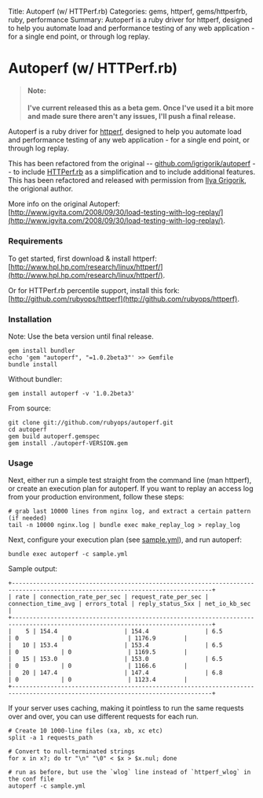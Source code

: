 Title: Autoperf (w/ HTTPerf.rb)
Categories: gems, httperf, gems/httperfrb, ruby, performance
Summary: Autoperf is a ruby driver for httperf, designed to help you automate load and performance testing of any web application - for a single end point, or through log replay.

# Autoperf (w/ HTTPerf.rb)

> #### Note:
>
> **I've current released this as a beta gem. Once I've used it a bit more and made sure there aren't any issues, I'll push a final release.**

Autoperf is a ruby driver for [httperf](/httperf), designed to help you automate load and performance
testing of any web application - for a single end point, or through log replay.

This has been refactored from the original -- [github.com/igrigorik/autoperf](https://github.com/igrigorik/autoperf)
-- to include [HTTPerf.rb](http://rubyops.net/gems/httperfrb) as a simplification and to include additional features.
This has been refactored and released with permission from [Ilya Grigorik](http://www.igvita.com/), the origional
author.

More info on the original Autoperf: [http://www.igvita.com/2008/09/30/load-testing-with-log-replay/](http://www.igvita.com/2008/09/30/load-testing-with-log-replay/).

### Requirements

To get started, first download & install httperf: [http://www.hpl.hp.com/research/linux/httperf/](http://www.hpl.hp.com/research/linux/httperf/).

Or for HTTPerf.rb percentile support, install this fork: [http://github.com/rubyops/httperf](http://github.com/rubyops/httperf).

### Installation

Note: Use the beta version until final release.

    gem install bundler
    echo 'gem "autoperf", "=1.0.2beta3"' >> Gemfile
    bundle install

Without bundler:

    gem install autoperf -v '1.0.2beta3'

From source:

    git clone git://github.com/rubyops/autoperf.git
    cd autoperf
    gem build autoperf.gemspec
    gem install ./autoperf-VERSION.gem

### Usage

Next, either run a simple test straight from the command line (man httperf), or create
an execution plan for autoperf. If you want to replay an access log from your production
environment, follow these steps:

    # grab last 10000 lines from nginx log, and extract a certain pattern (if needed)
    tail -n 10000 nginx.log | bundle exec make_replay_log > replay_log

Next, configure your execution plan (see [sample.yml](https://github.com/rubyops/autoperf/blob/master/config/sample.yml)), and run autoperf:

    bundle exec autoperf -c sample.yml


Sample output:

    +-------------------------------------------------------------------------------------------------------------------------------+
    | rate | connection_rate_per_sec | request_rate_per_sec | connection_time_avg | errors_total | reply_status_5xx | net_io_kb_sec |
    +-------------------------------------------------------------------------------------------------------------------------------+
    |    5 | 154.4                   | 154.4                | 6.5                 | 0            | 0                | 1176.9        |
    |   10 | 153.4                   | 153.4                | 6.5                 | 0            | 0                | 1169.5        |
    |   15 | 153.0                   | 153.0                | 6.5                 | 0            | 0                | 1166.6        |
    |   20 | 147.4                   | 147.4                | 6.8                 | 0            | 0                | 1123.4        |
    +-------------------------------------------------------------------------------------------------------------------------------+

If your server uses caching, making it pointless to run the same requests over
and over, you can use different requests for each run.

    # Create 10 1000-line files (xa, xb, xc etc)
    split -a 1 requests_path

    # Convert to null-terminated strings
    for x in x?; do tr "\n" "\0" < $x > $x.nul; done

    # run as before, but use the `wlog` line instead of `httperf_wlog` in the conf file
    autoperf -c sample.yml

